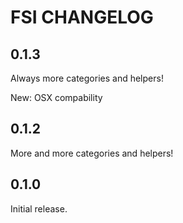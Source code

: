 # FSI CHANGELOG

## 0.1.3

Always more categories and helpers!

New: OSX compability

## 0.1.2

More and more categories and helpers!

## 0.1.0

Initial release.